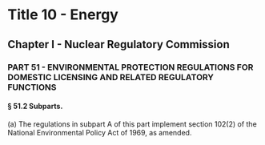 
# Title 10 - Energy
## Chapter I - Nuclear Regulatory Commission
### PART 51 - ENVIRONMENTAL PROTECTION REGULATIONS FOR DOMESTIC LICENSING AND RELATED REGULATORY FUNCTIONS
#### § 51.2 Subparts.

(a) The regulations in subpart A of this part implement section 102(2) of the National Environmental Policy Act of 1969, as amended.
